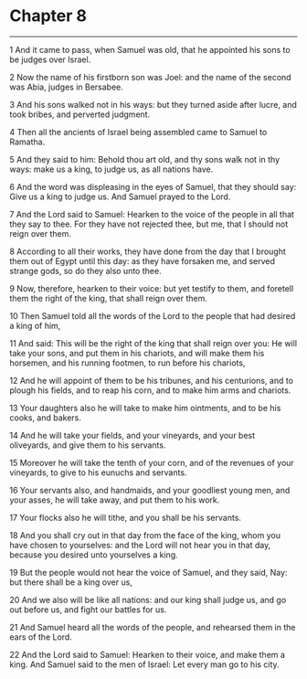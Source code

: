 # Chapter 8

***

1 And it came to pass, when Samuel was old, that he appointed his sons to be judges over Israel.

2 Now the name of his firstborn son was Joel: and the name of the second was Abia, judges in Bersabee.

3 And his sons walked not in his ways: but they turned aside after lucre, and took bribes, and perverted judgment.

4 Then all the ancients of Israel being assembled came to Samuel to Ramatha.

5 And they said to him: Behold thou art old, and thy sons walk not in thy ways: make us a king, to judge us, as all nations have.

6 And the word was displeasing in the eyes of Samuel, that they should say: Give us a king to judge us. And Samuel prayed to the Lord.

7 And the Lord said to Samuel: Hearken to the voice of the people in all that they say to thee. For they have not rejected thee, but me, that I should not reign over them.

8 According to all their works, they have done from the day that I brought them out of Egypt until this day: as they have forsaken me, and served strange gods, so do they also unto thee.

9 Now, therefore, hearken to their voice: but yet testify to them, and foretell them the right of the king, that shall reign over them.

10 Then Samuel told all the words of the Lord to the people that had desired a king of him,

11 And said: This will be the right of the king that shall reign over you: He will take your sons, and put them in his chariots, and will make them his horsemen, and his running footmen, to run before his chariots,

12 And he will appoint of them to be his tribunes, and his centurions, and to plough his fields, and to reap his corn, and to make him arms and chariots.

13 Your daughters also he will take to make him ointments, and to be his cooks, and bakers.

14 And he will take your fields, and your vineyards, and your best oliveyards, and give them to his servants.

15 Moreover he will take the tenth of your corn, and of the revenues of your vineyards, to give to his eunuchs and servants.

16 Your servants also, and handmaids, and your goodliest young men, and your asses, he will take away, and put them to his work.

17 Your flocks also he will tithe, and you shall be his servants.

18 And you shall cry out in that day from the face of the king, whom you have chosen to yourselves: and the Lord will not hear you in that day, because you desired unto yourselves a king.

19 But the people would not hear the voice of Samuel, and they said, Nay: but there shall be a king over us,

20 And we also will be like all nations: and our king shall judge us, and go out before us, and fight our battles for us.

21 And Samuel heard all the words of the people, and rehearsed them in the ears of the Lord.

22 And the Lord said to Samuel: Hearken to their voice, and make them a king. And Samuel said to the men of Israel: Let every man go to his city.

